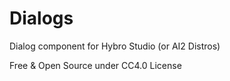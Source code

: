 # Dialogs
Dialog component for Hybro Studio (or AI2 Distros)

Free & Open Source under CC4.0 License
